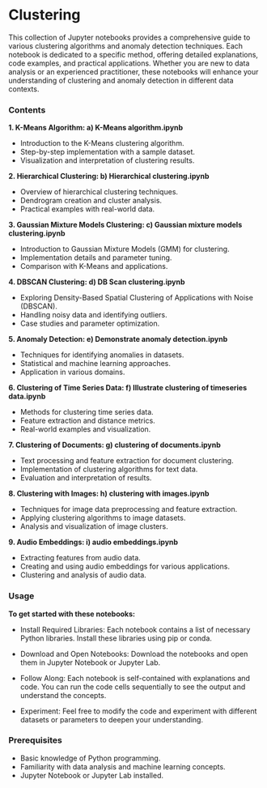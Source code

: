 # Clustering

This collection of Jupyter notebooks provides a comprehensive guide to various clustering algorithms and anomaly detection techniques. Each notebook is dedicated to a specific method, offering detailed explanations, code examples, and practical applications. Whether you are new to data analysis or an experienced practitioner, these notebooks will enhance your understanding of clustering and anomaly detection in different data contexts.

### Contents
**1. K-Means Algorithm: a) K-Means algorithm.ipynb**

* Introduction to the K-Means clustering algorithm.
* Step-by-step implementation with a sample dataset.
* Visualization and interpretation of clustering results.

**2. Hierarchical Clustering: b) Hierarchical clustering.ipynb**

* Overview of hierarchical clustering techniques.
* Dendrogram creation and cluster analysis.
* Practical examples with real-world data.

**3. Gaussian Mixture Models Clustering: c) Gaussian mixture models clustering.ipynb**

* Introduction to Gaussian Mixture Models (GMM) for clustering.
* Implementation details and parameter tuning.
* Comparison with K-Means and applications.
  
**4. DBSCAN Clustering: d) DB Scan clustering.ipynb**

* Exploring Density-Based Spatial Clustering of Applications with Noise (DBSCAN).
* Handling noisy data and identifying outliers.
* Case studies and parameter optimization.
  
**5. Anomaly Detection: e) Demonstrate anomaly detection.ipynb**

* Techniques for identifying anomalies in datasets.
* Statistical and machine learning approaches.
* Application in various domains.

**6. Clustering of Time Series Data: f) Illustrate clustering of timeseries data.ipynb**

* Methods for clustering time series data.
* Feature extraction and distance metrics.
* Real-world examples and visualization.

**7. Clustering of Documents: g) clustering of documents.ipynb**

* Text processing and feature extraction for document clustering.
* Implementation of clustering algorithms for text data.
* Evaluation and interpretation of results.

**8. Clustering with Images: h) clustering with images.ipynb**

* Techniques for image data preprocessing and feature extraction.
* Applying clustering algorithms to image datasets.
* Analysis and visualization of image clusters.

**9. Audio Embeddings: i) audio embeddings.ipynb**

* Extracting features from audio data.
* Creating and using audio embeddings for various applications.
* Clustering and analysis of audio data.
  
### Usage
**To get started with these notebooks:**

* Install Required Libraries: Each notebook contains a list of necessary Python libraries. Install these libraries using pip or conda.

* Download and Open Notebooks: Download the notebooks and open them in Jupyter Notebook or Jupyter Lab.

* Follow Along: Each notebook is self-contained with explanations and code. You can run the code cells sequentially to see the output and understand the concepts.

* Experiment: Feel free to modify the code and experiment with different datasets or parameters to deepen your understanding.

### Prerequisites
* Basic knowledge of Python programming.
* Familiarity with data analysis and machine learning concepts.
* Jupyter Notebook or Jupyter Lab installed.
